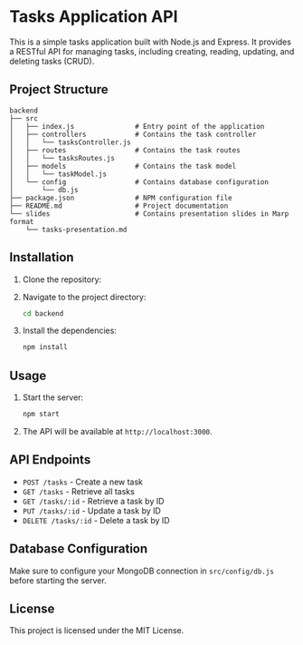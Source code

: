 # Tasks Application API

This is a simple tasks application built with Node.js and Express. It provides a RESTful API for managing tasks, including creating, reading, updating, and deleting tasks (CRUD).

## Project Structure

``` plaintext
backend
├── src
│   ├── index.js               # Entry point of the application
│   ├── controllers            # Contains the task controller
│   │   └── tasksController.js
│   ├── routes                 # Contains the task routes
│   │   └── tasksRoutes.js
│   ├── models                 # Contains the task model
│   │   └── taskModel.js
│   └── config                 # Contains database configuration
│       └── db.js
├── package.json               # NPM configuration file
├── README.md                  # Project documentation
└── slides                     # Contains presentation slides in Marp format
    └── tasks-presentation.md
```

## Installation

1. Clone the repository:

2. Navigate to the project directory:

   ``` bash
   cd backend
   ```

3. Install the dependencies:

   ``` bash
   npm install
   ```

## Usage

1. Start the server:

   ``` bash
   npm start
   ```

2. The API will be available at `http://localhost:3000`.

## API Endpoints

- `POST /tasks` - Create a new task
- `GET /tasks` - Retrieve all tasks
- `GET /tasks/:id` - Retrieve a task by ID
- `PUT /tasks/:id` - Update a task by ID
- `DELETE /tasks/:id` - Delete a task by ID

## Database Configuration

Make sure to configure your MongoDB connection in `src/config/db.js` before starting the server.

## License

This project is licensed under the MIT License.
